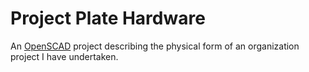 # Project Plate Hardware

An [OpenSCAD](https://openscad.org/) project describing the physical form of an organization project I have undertaken.

